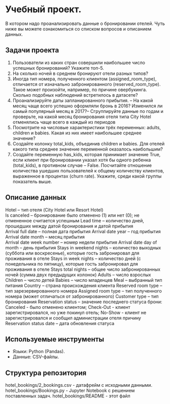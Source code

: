 # Учебный проект. 

В котором надо проанализировать данные о бронировании отелей. Чуть ниже вы можете ознакомиться со списком вопросов и описанием данных.   

## Задачи проекта  
1. Пользователи из каких стран совершили наибольшее число успешных бронирований? Укажите топ-5.
2. На сколько ночей в среднем бронируют отели разных типов?
3. Иногда тип номера, полученного клиентом (assigned_room_type), отличается от изначально забронированного (reserved_room_type). Такое может произойти, например, по причине овербукинга. Сколько подобных наблюдений встретилось в датасете?
4. Проанализируйте даты запланированного прибытия. – На какой месяц чаще всего успешно оформляли бронь в 2016? Изменился ли самый популярный месяц в 2017?– Сгруппируйте данные по годам и проверьте, на какой месяц бронирования отеля типа City Hotel отменялись чаще всего в каждый из периодов
5. Посмотрите на числовые характеристики трёх переменных: adults, children и babies. Какая из них имеет наибольшее среднее значение?
6. Создайте колонку total_kids, объединив children и babies. Для отелей какого типа среднее значение переменной оказалось наибольшим?
7. Создайте переменную has_kids, которая принимает значение True, если клиент при бронировании указал хотя бы одного ребенка (total_kids), в противном случае – False. Посчитайте отношение количества ушедших пользователей к общему количеству клиентов, выраженное в процентах (churn rate). Укажите, среди какой группы показатель выше.  

## Описание данных
Hotel – тип отеля (City Hotel или Resort Hotel)  
Is canceled – бронирование было отменено (1) или нет (0); не отмененное считается успешным
Lead time – количество дней, прошедших между датой бронирования и датой прибытия  
Arrival full date – полная дата прибытия
Arrival date year – год прибытия  
Arrival date month – месяц прибытия  
Arrival date week number – номер недели прибытия
Arrival date day of month – день прибытия
Stays in weekend nights – количество выходных (суббота или воскресенье), которые гость забронировал для проживания в отеле
Stays in week nights – количество дней (с понедельника по пятницу), которые гость забронировал для проживания в отеле
Stays total nights – общее число забронированных ночей (сумма двух предыдущих колонок)
Adults – число взрослых
Children – число детей
Babies – число младенцев 
Meal – выбранный тип питания
Country – страна происхождения клиента
Reserved room type – тип зарезервированного номера
Assigned room type – тип полученного номера (может отличаться от забронированного)
Customer type – тип бронирования
Reservation status – значение последнего статуса брони: Canceled - было отменено клиентом; Check-Out - клиент зарегистрировался, но уже покинул отель; No-Show - клиент не зарегистрировался и сообщил администрации отеля причину
Reservation status date – дата обновления статуса

## Используемые инструменты  
- Языки: Python (Pandas).  
- Данные: CSV-файлы.  

## Структура репозитория
hotel_bookings/2_bookings.csv - датафрейм с исходными данными.
hotel_bookings/Bookings.py - Jupyter Notebook с решением поставленных задач.
hotel_bookings/README - этот файл
